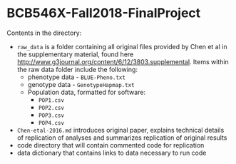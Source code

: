 # BCB546X-Fall2018-FinalProject

Contents in the directory:

* `raw_data` is a folder containing all original files provided by Chen et al in the supplementary material, found here http://www.g3journal.org/content/6/12/3803.supplemental. Items within the raw data folder include the following: 
  * phenotype data - `BLUE-Pheno.txt` 
  * genotype data - `GenotypeHapmap.txt`
  * Population data, formatted for software:
    * `POP1.csv` 
    * `POP2.csv`
    * `POP3.csv`
    * `POP4.csv`
* `Chen-etal-2016.md` introduces original paper, explains technical details of replication of analyses and summarizes replication of original results
* code directory that will contain commented code for replication
* data dictionary that contains links to data necessary to run code
